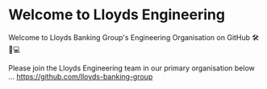 # Welcome to Lloyds Engineering
Welcome to Lloyds Banking Group's Engineering Organisation on GitHub 🛠📱💻

Please join the Lloyds Engineering team in our primary organisation below ... 
https://github.com/lloyds-banking-group
